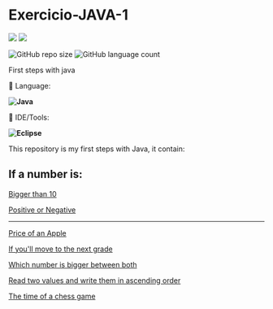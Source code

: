 # Exercicio-JAVA-1

<p align="left">

  <a href="https://www.linkedin.com/in/vitor-dietrich-69a3a8194/" alt="Linkedin">
  <img src="https://img.shields.io/badge/-Linkedin-0e76a8?style=flat-square&logo=Linkedin&logoColor=white&link=" /></a>
  
  <a href="https://www.instagram.com/vitor_dietrich/" alt="Instagram">
  <img src="https://img.shields.io/badge/-Instagram-DF0174?style=flat-square&labelColor=DF0174&logo=instagram&logoColor=white&link=LINK-DO-SEU-INSTAGRAM"/></a>
</p>  

![GitHub repo size](https://img.shields.io/github/repo-size/VitorDietrich-Coder/Exercicio-JAVA-1?style=for-the-badge)
![GitHub language count](https://img.shields.io/github/languages/count/VitorDietrich-Coder/Exercicio-JAVA-1?style=for-the-badge)

First steps with java

<p align="left">
  🦄 Language: <strong> 
  
  ![Java](https://img.shields.io/badge/Java-ED8B00?style=for-the-badge&logo=java&logoColor=white) 
  
  </strong>
</p>

<p align="left">
  💼 IDE/Tools: <strong>
  
  ![Eclipse](https://img.shields.io/badge/Eclipse-2C2255?style=for-the-badge&logo=eclipse&logoColor=white)
  
  </strong>
</p>

This repository is my first steps with Java, it contain:

<h2>If a number is:</h2>

[Bigger than 10](https://github.com/VitorDietrich-Coder/Exercicio-JAVA-1/blob/main/Exercicio1.java)

[Positive or Negative](https://github.com/VitorDietrich-Coder/Exercicio-JAVA-1/blob/main/Exercicio2.java)


<hr>

[Price of an Apple](https://github.com/VitorDietrich-Coder/Exercicio-JAVA-1/blob/main/Exercicio3.java)

[If you'll move to the next grade](https://github.com/VitorDietrich-Coder/Exercicio-JAVA-1/blob/main/Exercicio4.java)

[Which number is bigger between both](https://github.com/VitorDietrich-Coder/Exercicio-JAVA-1/blob/main/Exercicio5.java)

[Read two values and write them in ascending order](https://github.com/VitorDietrich-Coder/Exercicio-JAVA-1/blob/main/Exercicio6.java)

[The time of a chess game](https://github.com/VitorDietrich-Coder/Exercicio-JAVA-1/blob/main/Exercicio7.java)
